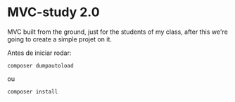 # MVC-study 2.0
MVC built from the ground, just for the students of my class, after this we're going to create a simple projet on it.



Antes de iniciar rodar:

```
composer dumpautoload
```
ou
```
composer install
```
